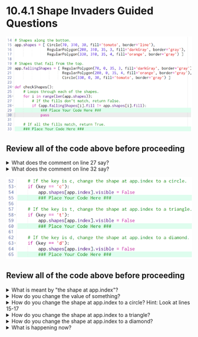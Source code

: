 # 10.4.1 Shape Invaders Guided Questions

![checkShapes() code](./img1.png)
## Review all of the code above before proceeding

<details><summary>What does the comment on line 27 say?</summary>

> It says, "If the fills don't match, return False"

<details><summary>How do you do that?</summary>

> You return a value by using the keyword `return` followed by the thing you want to return.  In this case, you are told to return the boolean value `False`.
</details>
</details>

<details><summary>What does the comment on line 32 say?</summary>

> It says, "If all the fills match, return True"

<details><summary>How do you do that?</summary>

> If the `for` loop on line 26 finished without returning `False`, the conditional on line 28 must have never occurred, so the function should return the boolean value `True` on line 33, outside of the loop (but inside of the function)
</details>
</details>

![app.shapes code](./img2.png)

## Review all of the code above before proceeding

<details><summary>What is meant by "the shape at app.index"?</summary>

> It means the shape in `app.shapes` at index `app.index`, in other words: `app.shapes[app.index]`

</details>

<details><summary>How do you change the value of something?</summary>

> Use the `=` operator to assign a new value.

</details>

<details><summary>How do you change the shape at app.index to a circle?  Hint: Look at lines 15-17</summary>

> This one is a little tricky, only because it seems *weird*.  You actually create a brand new `Circle`, exactly like the one on _line 15_, and assign it to `app.shapes[app.index]`.  Weird, I know.

</details>

<details><summary>How do you change the shape at app.index to a triangle?</summary>

> Look at the previous answer, but determine which shape is a triangle.  Copy and paste is probably a good idea here.

</details>

<details><summary>How do you change the shape at app.index to a diamond?</summary>

> Did you really just look here? Read the previous two answers!

</details>

<details><summary>What is happening now?</summary>

> The shape should seem to be disappearing.  This is because when you copy and pasted the shapes, you didn't change their positions!  

<details><summary>What already created variable could be used for the horizontal position of the new shapes that you created?</summary>

> The `x` variable on line 43 is a perfect fit. 
</details>

<details><summary>What value in the shapes that you created needs to be changed?</summary>

> In the circle, change the 70 to `x`, in the triangle change 200 to `x`, in the diamond change 330 to `x`.

<details><summary>Why doesn't it match the solution yet?</summary>

> Check the border color of your newly created shapes.  

<details><summary>What color should they be?</summary>

> lime
</details>
</details>
</details>





